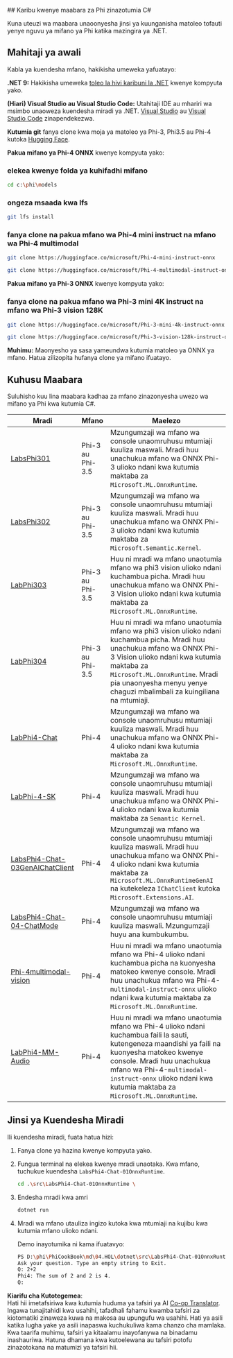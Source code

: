 <!--
CO_OP_TRANSLATOR_METADATA:
{
  "original_hash": "903c509a6d0d1ecce00b849d7f753bdd",
  "translation_date": "2025-07-17T10:40:26+00:00",
  "source_file": "md/04.HOL/dotnet/readme.md",
  "language_code": "sw"
}
-->
﻿## Karibu kwenye maabara za Phi zinazotumia C#

Kuna uteuzi wa maabara unaoonyesha jinsi ya kuunganisha matoleo tofauti yenye nguvu ya mifano ya Phi katika mazingira ya .NET.

## Mahitaji ya awali

Kabla ya kuendesha mfano, hakikisha umeweka yafuatayo:

**.NET 9:** Hakikisha umeweka [toleo la hivi karibuni la .NET](https://dotnet.microsoft.com/download/dotnet?WT.mc_id=aiml-137032-kinfeylo) kwenye kompyuta yako.

**(Hiari) Visual Studio au Visual Studio Code:** Utahitaji IDE au mhariri wa msimbo unaoweza kuendesha miradi ya .NET. [Visual Studio](https://visualstudio.microsoft.com?WT.mc_id=aiml-137032-kinfeylo) au [Visual Studio Code](https://code.visualstudio.com?WT.mc_id=aiml-137032-kinfeylo) zinapendekezwa.

**Kutumia git** fanya clone kwa moja ya matoleo ya Phi-3, Phi3.5 au Phi-4 kutoka [Hugging Face](https://huggingface.co/collections/lokinfey/phi-4-family-679c6f234061a1ab60f5547c).

**Pakua mifano ya Phi-4 ONNX** kwenye kompyuta yako:

### elekea kwenye folda ya kuhifadhi mifano

```bash
cd c:\phi\models
```

### ongeza msaada kwa lfs

```bash
git lfs install 
```

### fanya clone na pakua mfano wa Phi-4 mini instruct na mfano wa Phi-4 multimodal

```bash
git clone https://huggingface.co/microsoft/Phi-4-mini-instruct-onnx

git clone https://huggingface.co/microsoft/Phi-4-multimodal-instruct-onnx
```

**Pakua mifano ya Phi-3 ONNX** kwenye kompyuta yako:

### fanya clone na pakua mfano wa Phi-3 mini 4K instruct na mfano wa Phi-3 vision 128K

```bash
git clone https://huggingface.co/microsoft/Phi-3-mini-4k-instruct-onnx

git clone https://huggingface.co/microsoft/Phi-3-vision-128k-instruct-onnx-cpu
```

**Muhimu:** Maonyesho ya sasa yameundwa kutumia matoleo ya ONNX ya mfano. Hatua zilizopita hufanya clone ya mifano ifuatayo.

## Kuhusu Maabara

Suluhisho kuu lina maabara kadhaa za mfano zinazonyesha uwezo wa mifano ya Phi kwa kutumia C#.

| Mradi | Mfano | Maelezo |
| ------------ | -----------| ----------- |
| [LabsPhi301](../../../../../md/04.HOL/dotnet/src/LabsPhi301) | Phi-3 au Phi-3.5 | Mzungumzaji wa mfano wa console unaomruhusu mtumiaji kuuliza maswali. Mradi huu unachukua mfano wa ONNX Phi-3 ulioko ndani kwa kutumia maktaba za `Microsoft.ML.OnnxRuntime`. |
| [LabsPhi302](../../../../../md/04.HOL/dotnet/src/LabsPhi302) | Phi-3 au Phi-3.5 | Mzungumzaji wa mfano wa console unaomruhusu mtumiaji kuuliza maswali. Mradi huu unachukua mfano wa ONNX Phi-3 ulioko ndani kwa kutumia maktaba za `Microsoft.Semantic.Kernel`. |
| [LabPhi303](../../../../../md/04.HOL/dotnet/src/LabsPhi303) | Phi-3 au Phi-3.5 | Huu ni mradi wa mfano unaotumia mfano wa phi3 vision ulioko ndani kuchambua picha. Mradi huu unachukua mfano wa ONNX Phi-3 Vision ulioko ndani kwa kutumia maktaba za `Microsoft.ML.OnnxRuntime`. |
| [LabPhi304](../../../../../md/04.HOL/dotnet/src/LabsPhi304) | Phi-3 au Phi-3.5 | Huu ni mradi wa mfano unaotumia mfano wa phi3 vision ulioko ndani kuchambua picha. Mradi huu unachukua mfano wa ONNX Phi-3 Vision ulioko ndani kwa kutumia maktaba za `Microsoft.ML.OnnxRuntime`. Mradi pia unaonyesha menyu yenye chaguzi mbalimbali za kuingiliana na mtumiaji. | 
| [LabPhi4-Chat](../../../../../md/04.HOL/dotnet/src/LabsPhi4-Chat-01OnnxRuntime) | Phi-4 | Mzungumzaji wa mfano wa console unaomruhusu mtumiaji kuuliza maswali. Mradi huu unachukua mfano wa ONNX Phi-4 ulioko ndani kwa kutumia maktaba za `Microsoft.ML.OnnxRuntime`. |
| [LabPhi-4-SK](../../../../../md/04.HOL/dotnet/src/LabsPhi4-Chat-02SK) | Phi-4 | Mzungumzaji wa mfano wa console unaomruhusu mtumiaji kuuliza maswali. Mradi huu unachukua mfano wa ONNX Phi-4 ulioko ndani kwa kutumia maktaba za `Semantic Kernel`. |
| [LabsPhi4-Chat-03GenAIChatClient](../../../../../md/04.HOL/dotnet/src/LabsPhi4-Chat-03GenAIChatClient) | Phi-4 | Mzungumzaji wa mfano wa console unaomruhusu mtumiaji kuuliza maswali. Mradi huu unachukua mfano wa ONNX Phi-4 ulioko ndani kwa kutumia maktaba za `Microsoft.ML.OnnxRuntimeGenAI` na kutekeleza `IChatClient` kutoka `Microsoft.Extensions.AI`. |
| [LabsPhi4-Chat-04-ChatMode](../../../../../md/04.HOL/dotnet/src/LabsPhi4-Chat-04-ChatMode) | Phi-4 | Mzungumzaji wa mfano wa console unaomruhusu mtumiaji kuuliza maswali. Mzungumzaji huyu ana kumbukumbu. |
| [Phi-4multimodal-vision](../../../../../md/04.HOL/dotnet/src/LabsPhi4-MultiModal-01Images) | Phi-4 | Huu ni mradi wa mfano unaotumia mfano wa Phi-4 ulioko ndani kuchambua picha na kuonyesha matokeo kwenye console. Mradi huu unachukua mfano wa Phi-4-`multimodal-instruct-onnx` ulioko ndani kwa kutumia maktaba za `Microsoft.ML.OnnxRuntime`. |
| [LabPhi4-MM-Audio](../../../../../md/04.HOL/dotnet/src/LabsPhi4-MultiModal-02Audio) | Phi-4 | Huu ni mradi wa mfano unaotumia mfano wa Phi-4 ulioko ndani kuchambua faili la sauti, kutengeneza maandishi ya faili na kuonyesha matokeo kwenye console. Mradi huu unachukua mfano wa Phi-4-`multimodal-instruct-onnx` ulioko ndani kwa kutumia maktaba za `Microsoft.ML.OnnxRuntime`. |

## Jinsi ya Kuendesha Miradi

Ili kuendesha miradi, fuata hatua hizi:

1. Fanya clone ya hazina kwenye kompyuta yako.

1. Fungua terminal na elekea kwenye mradi unaotaka. Kwa mfano, tuchukue kuendesha `LabsPhi4-Chat-01OnnxRuntime`.

    ```bash
    cd .\src\LabsPhi4-Chat-01OnnxRuntime \
    ```

1. Endesha mradi kwa amri

    ```bash
    dotnet run
    ```

1. Mradi wa mfano utauliza ingizo kutoka kwa mtumiaji na kujibu kwa kutumia mfano ulioko ndani.

   Demo inayotumika ni kama ifuatavyo:

   ```bash
   PS D:\phi\PhiCookBook\md\04.HOL\dotnet\src\LabsPhi4-Chat-01OnnxRuntime> dotnet run
   Ask your question. Type an empty string to Exit.
   Q: 2+2
   Phi4: The sum of 2 and 2 is 4.
   Q:
   ```

**Kiarifu cha Kutotegemea**:  
Hati hii imetafsiriwa kwa kutumia huduma ya tafsiri ya AI [Co-op Translator](https://github.com/Azure/co-op-translator). Ingawa tunajitahidi kwa usahihi, tafadhali fahamu kwamba tafsiri za kiotomatiki zinaweza kuwa na makosa au upungufu wa usahihi. Hati ya asili katika lugha yake ya asili inapaswa kuchukuliwa kama chanzo cha mamlaka. Kwa taarifa muhimu, tafsiri ya kitaalamu inayofanywa na binadamu inashauriwa. Hatuna dhamana kwa kutoelewana au tafsiri potofu zinazotokana na matumizi ya tafsiri hii.